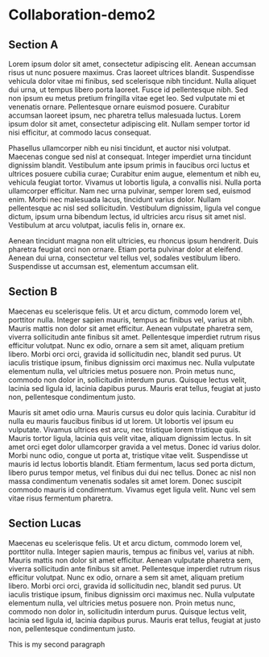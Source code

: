# Collaboration-demo2

## Section A
Lorem ipsum dolor sit amet, consectetur adipiscing elit. Aenean accumsan risus ut nunc posuere maximus. Cras laoreet ultrices blandit. Suspendisse vehicula dolor vitae mi finibus, sed scelerisque nibh tincidunt. Nulla aliquet dui urna, ut tempus libero porta laoreet. Fusce id pellentesque nibh. Sed non ipsum eu metus pretium fringilla vitae eget leo. Sed vulputate mi et venenatis ornare. Pellentesque ornare euismod posuere. Curabitur accumsan laoreet ipsum, nec pharetra tellus malesuada luctus. Lorem ipsum dolor sit amet, consectetur adipiscing elit. Nullam semper tortor id nisi efficitur, at commodo lacus consequat.

Phasellus ullamcorper nibh eu nisi tincidunt, et auctor nisi volutpat. Maecenas congue sed nisl at consequat. Integer imperdiet urna tincidunt dignissim blandit. Vestibulum ante ipsum primis in faucibus orci luctus et ultrices posuere cubilia curae; Curabitur enim augue, elementum et nibh eu, vehicula feugiat tortor. Vivamus ut lobortis ligula, a convallis nisi. Nulla porta ullamcorper efficitur. Nam nec urna pulvinar, semper lorem sed, euismod enim. Morbi nec malesuada lacus, tincidunt varius dolor. Nullam pellentesque ac nisl sed sollicitudin. Vestibulum dignissim, ligula vel congue dictum, ipsum urna bibendum lectus, id ultricies arcu risus sit amet nisl. Vestibulum at arcu volutpat, iaculis felis in, ornare ex.

Aenean tincidunt magna non elit ultricies, eu rhoncus ipsum hendrerit. Duis pharetra feugiat orci non ornare. Etiam porta pulvinar dolor at eleifend. Aenean dui urna, consectetur vel tellus vel, sodales vestibulum libero. Suspendisse ut accumsan est, elementum accumsan elit. 


## Section B
Maecenas eu scelerisque felis. Ut et arcu dictum, commodo lorem vel, porttitor nulla. Integer sapien mauris, tempus ac finibus vel, varius at nibh. Mauris mattis non dolor sit amet efficitur. Aenean vulputate pharetra sem, viverra sollicitudin ante finibus sit amet. Pellentesque imperdiet rutrum risus efficitur volutpat. Nunc ex odio, ornare a sem sit amet, aliquam pretium libero. Morbi orci orci, gravida id sollicitudin nec, blandit sed purus. Ut iaculis tristique ipsum, finibus dignissim orci maximus nec. Nulla vulputate elementum nulla, vel ultricies metus posuere non. Proin metus nunc, commodo non dolor in, sollicitudin interdum purus. Quisque lectus velit, lacinia sed ligula id, lacinia dapibus purus. Mauris erat tellus, feugiat at justo non, pellentesque condimentum justo.

Mauris sit amet odio urna. Mauris cursus eu dolor quis lacinia. Curabitur id nulla eu mauris faucibus finibus id ut lorem. Ut lobortis vel ipsum eu vulputate. Vivamus ultrices est arcu, nec tristique lorem tristique quis. Mauris tortor ligula, lacinia quis velit vitae, aliquam dignissim lectus. In sit amet orci eget dolor ullamcorper gravida a vel metus. Donec id varius dolor. Morbi nunc odio, congue ut porta at, tristique vitae velit. Suspendisse ut mauris id lectus lobortis blandit. Etiam fermentum, lacus sed porta dictum, libero purus tempor metus, vel finibus dui dui nec tellus. Donec ac nisl non massa condimentum venenatis sodales sit amet lorem. Donec suscipit commodo mauris id condimentum. Vivamus eget ligula velit. Nunc vel sem vitae risus fermentum pharetra.

## Section Lucas
Maecenas eu scelerisque felis. Ut et arcu dictum, commodo lorem vel, porttitor nulla. Integer sapien mauris, tempus ac finibus vel, varius at nibh. Mauris mattis non dolor sit amet efficitur. Aenean vulputate pharetra sem, viverra sollicitudin ante finibus sit amet. Pellentesque imperdiet rutrum risus efficitur volutpat. Nunc ex odio, ornare a sem sit amet, aliquam pretium libero. Morbi orci orci, gravida id sollicitudin nec, blandit sed purus. Ut iaculis tristique ipsum, finibus dignissim orci maximus nec. Nulla vulputate elementum nulla, vel ultricies metus posuere non. Proin metus nunc, commodo non dolor in, sollicitudin interdum purus. Quisque lectus velit, lacinia sed ligula id, lacinia dapibus purus. Mauris erat tellus, feugiat at justo non, pellentesque condimentum justo.

This is my second paragraph